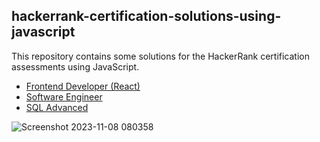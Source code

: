 ## hackerrank-certification-solutions-using-javascript

This repository contains some solutions for the HackerRank certification assessments using JavaScript.

- [Frontend Developer (React)](https://github.com/Pluto0104/hackerrank-role-certification-solutions-using-javascript/tree/main/frontend_developer_react_certification)
- [Software Engineer](https://github.com/Pluto0104/hackerrank-role-certification-solutions-using-javascript/tree/main/software_engineer_certification)
- [SQL Advanced](https://github.com/Pluto0104/hackerrank-role-certification-solutions-using-javascript/tree/main/sql_advanced_certification)

![Screenshot 2023-11-08 080358](https://github.com/Pluto0104/hackerrank-role-certification-solutions-javascript/assets/136573674/3c300c69-fc32-4d84-aa31-25d42e8ee8f9)
